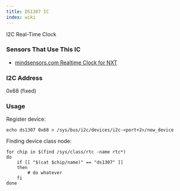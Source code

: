 ```yaml
---
title: DS1307 IC
index: wiki
---
```


I2C Real-Time Clock

### Sensors That Use This IC
* [mindsensors.com Realtime Clock for NXT](http://mindsensors.com/index.php?module=pagemaster&PAGE_user_op=view_page&PAGE_id=77)

### I2C Address
0x68 (fixed)

### Usage

Register device:

```
echo ds1307 0x68 > /sys/bus/i2c/devices/i2c-<port+2>/new_device
```

Finding device class node:

```
for chip in $(find /sys/class/rtc -name rtc*)
do
    if [[ "$(cat $chip/name)" == "ds1307" ]]
    then
        # do whatever
    fi
done
```

